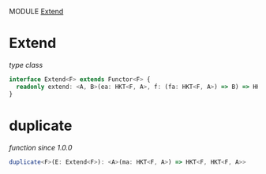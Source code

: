 MODULE [Extend](https://github.com/gcanti/fp-ts/blob/master/src/Extend.ts)

# Extend

_type class_

```ts
interface Extend<F> extends Functor<F> {
  readonly extend: <A, B>(ea: HKT<F, A>, f: (fa: HKT<F, A>) => B) => HKT<F, B>
}
```

# duplicate

_function_
_since 1.0.0_

```ts
duplicate<F>(E: Extend<F>): <A>(ma: HKT<F, A>) => HKT<F, HKT<F, A>>
```

